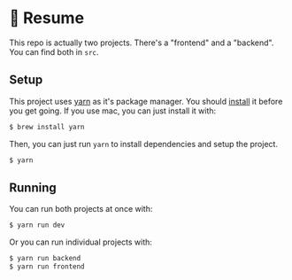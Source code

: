 # 📝 Resume 

This repo is actually two projects. There's a "frontend" and a "backend". You can find both in `src`. 

## Setup

This project uses [yarn](https://yarnpkg.com/en/) as it's package manager. You should [install](https://yarnpkg.com/en/docs/install) it before you get going. If you use mac, you can just install it with:

``` sh
$ brew install yarn
```

Then, you can just run `yarn` to install dependencies and setup the project.
``` sh
$ yarn
```

## Running
You can run both projects at once with:

``` sh
$ yarn run dev
```

Or you can run individual projects with:

``` sh
$ yarn run backend
$ yarn run frontend
```